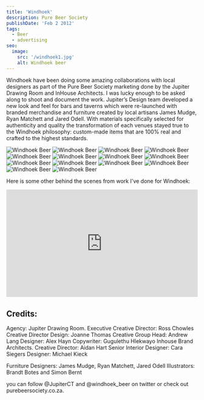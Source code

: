 ```yaml
---
title: 'Windhoek'
description: Pure Beer Society
publishDate: 'Feb 2 2012'
tags:
  - Beer
  - advertising
seo:
  image:
    src: '/windhoek1.jpg'
    alt: Windhoek beer
---
```



Windhoek have been doing some amazing collaborations with local designers as part of the Pure Beer Society marketing done by the Jupiter Drawing Room and InHouse Architects. I was lucky enough to be asked along to shoot and document the work. Jupiter’s Design team developed a new look and feel for bars and taverns which were re-launched with branded merchandise and furniture created by local artisans James Mudge, Ryan Matchett and Jared Odell. With materials specifically selected for authenticity and quality the transformation of each venues stayed true to the Windhoek philosophy: custom-made items that are 100% real and crafted to the highest standards.

![Windhoek Beer](/windhoek1.jpg)
![Windhoek Beer](/windhoek2.jpg)
![Windhoek Beer](/windhoek3.jpg)
![Windhoek Beer](/windhoek4.jpg)
![Windhoek Beer](/windhoek5.jpg)
![Windhoek Beer](/windhoek6.jpg)
![Windhoek Beer](/windhoek7.jpg)
![Windhoek Beer](/windhoek8.jpg)
![Windhoek Beer](/windhoek9.jpg)
![Windhoek Beer](/windhoek10.jpg)
![Windhoek Beer](/windhoek11.jpg)
![Windhoek Beer](/windhoek12.jpg)
![Windhoek Beer](/windhoek13.jpg)
![Windhoek Beer](/windhoek14.jpg)


Here is some other behind the scenes from work I've done for Windhoek: 

<style>
  .fullwidth-video-container {
    position: relative;
    width: 100%;
    padding-bottom: 56.25%; /* 16:9 Aspect Ratio */
    height: 0;
    overflow: hidden;
    margin-bottom: 2rem;
  }

  .fullwidth-video-container iframe {
    position: absolute;
    top: 0;
    left: 0;
    width: 100%;
    height: 100%;
    border: 0;
  }
</style>

<div class="fullwidth-video-container">
  <iframe src="https://www.youtube.com/embed/1qbFzxMqrNw?si=E21RClN2v6E2ShfT" title="YouTube video player" allow="accelerometer; autoplay; clipboard-write; encrypted-media; gyroscope; picture-in-picture; web-share" referrerpolicy="strict-origin-when-cross-origin" allowfullscreen></iframe>
</div>


## Credits:

Agency: Jupiter Drawing Room.
Executive Creative Director: Ross Chowles
Creative Director Design: Joanne Thomas
Creative Group Head: Andrew Lang
Designer: Alex Hayn
Copywriter: Gugulethu Hlekwayo
Inhouse Brand Architects.
Creative Director: Aidan Hart
Senior Interior Designer: Cara Siegers
Designer: Michael Kieck

Furniture Designers: James Mudge, Ryan Matchett, Jared Odell
Illustrators: Brandt Botes and Simon Bernt

you can follow @JupiterCT and @windhoek_beer on twitter or check out purebeersociety.co.za.